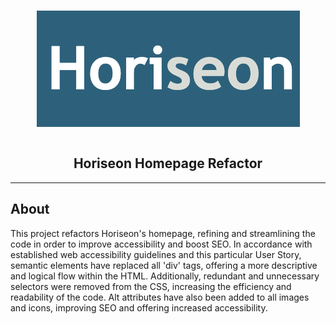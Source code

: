 # <h1 align="center">![Horiseon](./assets/images/horiseon-icon.png)</h1>
# <h2 align="center">Horiseon Homepage Refactor</h2>
---
## About
This project refactors Horiseon's homepage, refining and streamlining the code in order to improve accessibility and boost SEO.
In accordance with established web accessibility guidelines and this particular User Story, semantic elements have replaced all 'div' tags, offering a more descriptive and logical flow within the HTML. Additionally, redundant and unnecessary selectors were removed from the CSS, increasing the efficiency and readability of the code. Alt attributes have also been added to all images and icons, improving SEO and offering increased accessibility.